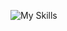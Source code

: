 
<p align="center">  
            
![My Skills](https://skillicons.dev/icons?i=py,git,javascript,nodejs,react,vite,mongo)
            
 </p>
